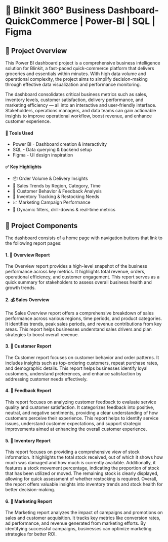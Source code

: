 # 🛒 Blinkit 360° Business Dashboard-QuickCommerce | Power-BI | SQL | Figma

## 📌 Project Overview
This Power BI dashboard project is a comprehensive business intelligence solution for Blinkit, a fast-paced quick-commerce platform that delivers groceries and essentials within minutes. With high data volume and operational complexity, the project aims to simplify decision-making through effective data visualization and performance monitoring.

The dashboard consolidates critical business metrics such as sales, inventory levels, customer satisfaction, delivery performance, and marketing efficiency — all into an interactive and user-friendly interface. Stakeholders, operations managers, and data teams can gain actionable insights to improve operational workflow, boost revenue, and enhance customer experience.

#### 🧰 Tools Used
+ Power BI - Dashboard creation & interactivity
+ SQL -	Data querying & backend setup
+ Figma	- UI design inspiration

#### ✅ Key Highlights
+ 📦 Order Volume & Delivery Insights
+ 🛒 Sales Trends by Region, Category, Time
+ 👤 Customer Behavior & Feedback Analysis
+ 🧾 Inventory Tracking & Restocking Needs
+ 📈 Marketing Campaign Performance
+ 🧠 Dynamic filters, drill-downs & real-time metrics
  
## 🧩 Project Components
The dashboard consists of a home page with navigation buttons that link to the following report pages:

#### 1. 📍 Overview Report
The Overview report provides a high-level snapshot of the business performance across key metrics. It highlights total revenue, orders, operational efficiency, and customer engagement. This report serves as a quick summary for stakeholders to assess overall business health and growth trends.

#### 2. 💰 Sales Overview
The Sales Overview report offers a comprehensive breakdown of sales performance across various regions, time periods, and product categories. It identifies trends, peak sales periods, and revenue contributions from key areas. This report helps businesses understand sales drivers and plan strategies to boost overall revenue.

#### 3. 👤 Customer Report
The Customer report focuses on customer behavior and order patterns. It includes insights such as top-ordering customers, repeat purchase rates, and demographic details. This report helps businesses identify loyal customers, understand preferences, and enhance satisfaction by addressing customer needs effectively.

#### 4. 💬 Feedback Report
This report focuses on analyzing customer feedback to evaluate service quality and customer satisfaction. It categorizes feedback into positive, neutral, and negative sentiments, providing a clear understanding of how customers perceive their experience. This report helps to identify service issues, understand customer expectations, and support strategic improvements aimed at enhancing the overall customer experience.

#### 5. 🧾 Inventory Report
This report focuses on providing a comprehensive view of stock information. It highlights the total stock received, out of which it shows how much was damaged and how much is currently available. Additionally, it features a stock movement percentage, indicating the proportion of stock that has been utilized or moved. The remaining stock is clearly displayed, allowing for quick assessment of whether restocking is required. Overall, the report offers valuable insights into inventory trends and stock health for better decision-making.

#### 6. 📣 Marketing Report
The Marketing report analyzes the impact of campaigns and promotions on sales and customer acquisition. It tracks key metrics like conversion rates, ad performance, and revenue generated from marketing efforts. By identifying successful campaigns, businesses can optimize marketing strategies for better ROI.
